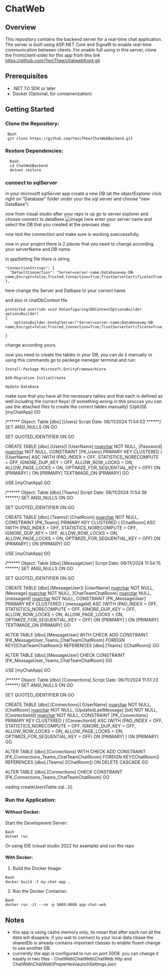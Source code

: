 # ChatWeb
## Overview
This repository contains the backend server for a real-time chat application. The server is built using ASP.NET Core and SignalR to enable real-time communication between clients.
For enable full using in this server, clone the front(client-side) for this app from this link https://github.com/YoniThee/chatwebfront.git

## Prerequisites
* .NET 7.0 SDK or later
* Docker (Optional, for containerization)

## Getting Started
### Clone the Repository:
```
 Bash
 git clone https://github.com/YoniThee/ChatWebBackend.git
```

### Restore Dependencies:
```
  Bash
  cd ChatWebBackend
  dotnet restore
```

### connect to sqlServer
in your microsoft sqlServer app create a new DB
(at the objectExplorer click right on "Database" folder under your the sql server and choose "new DataBase")

now from visual studio after your repo is up go to server explorer and choose connect to dataBase
![image](https://github.com/user-attachments/assets/edd44bb1-2082-4a35-8333-61cfc0e0a183)
here enter your server name and select the DB that you created at the previues step.

now test the connection and make sure is working sueccessfully.

now in your project there is 2 places that you need to change according your serverName and DB name.

in appSetting file there is string
```
"ConnectionStrings": {
  "DefaultConnection": "Server=server-name;Database=my-DB-name;Encrypt=false;Trusted_Connection=True;TrustServerCertificate=True;"
},
```

here change the Server and Datbase to your correct name

and also in chatDbContext file 
```
protected override void OnConfiguring(DbContextOptionsBuilder optionsBuilder)
{
    optionsBuilder.UseSqlServer("Server=server-name;Database=my-DB-name;Encrypt=false;Trusted_Connection=True;TrustServerCertificate=True;");

}
```

change according yours.

now you need to create the tables in your DB, you can do it manually or using this commands
go to packege meneger terminal and run:

```
Install-Package Microsoft.EntityFrameworkCore

Add-Migration InitialCreate

Update-Database

```

make sure that you have all the necessary tables and that each is defined as well including the correct Keys!
(if something wrong in this procces you can use the attached files to create the correct tables manually)
[UplUSE [myChatApp]
GO

/****** Object:  Table [dbo].[Users]    Script Date: 06/11/2024 11:54:53 ******/
SET ANSI_NULLS ON
GO

SET QUOTED_IDENTIFIER ON
GO

CREATE TABLE [dbo].[Users](
	[UserName] [nvarchar](450) NOT NULL,
	[Password] [nvarchar](max) NOT NULL,
 CONSTRAINT [PK_Users] PRIMARY KEY CLUSTERED 
(
	[UserName] ASC
)WITH (PAD_INDEX = OFF, STATISTICS_NORECOMPUTE = OFF, IGNORE_DUP_KEY = OFF, ALLOW_ROW_LOCKS = ON, ALLOW_PAGE_LOCKS = ON, OPTIMIZE_FOR_SEQUENTIAL_KEY = OFF) ON [PRIMARY]
) ON [PRIMARY] TEXTIMAGE_ON [PRIMARY]
GO


USE [myChatApp]
GO

/****** Object:  Table [dbo].[Teams]    Script Date: 06/11/2024 11:54:36 ******/
SET ANSI_NULLS ON
GO

SET QUOTED_IDENTIFIER ON
GO

CREATE TABLE [dbo].[Teams](
	[ChatRoom] [nvarchar](450) NOT NULL,
 CONSTRAINT [PK_Teams] PRIMARY KEY CLUSTERED 
(
	[ChatRoom] ASC
)WITH (PAD_INDEX = OFF, STATISTICS_NORECOMPUTE = OFF, IGNORE_DUP_KEY = OFF, ALLOW_ROW_LOCKS = ON, ALLOW_PAGE_LOCKS = ON, OPTIMIZE_FOR_SEQUENTIAL_KEY = OFF) ON [PRIMARY]
) ON [PRIMARY]
GO


USE [myChatApp]
GO

/****** Object:  Table [dbo].[MessageUser]    Script Date: 06/11/2024 11:54:15 ******/
SET ANSI_NULLS ON
GO

SET QUOTED_IDENTIFIER ON
GO

CREATE TABLE [dbo].[MessageUser](
	[UserName] [nvarchar](450) NOT NULL,
	[Message] [nvarchar](max) NOT NULL,
	[ChatTeamChatRoom] [nvarchar](450) NULL,
	[messageId] [nvarchar](450) NOT NULL,
 CONSTRAINT [PK_MessageUser] PRIMARY KEY CLUSTERED 
(
	[messageId] ASC
)WITH (PAD_INDEX = OFF, STATISTICS_NORECOMPUTE = OFF, IGNORE_DUP_KEY = OFF, ALLOW_ROW_LOCKS = ON, ALLOW_PAGE_LOCKS = ON, OPTIMIZE_FOR_SEQUENTIAL_KEY = OFF) ON [PRIMARY]
) ON [PRIMARY] TEXTIMAGE_ON [PRIMARY]
GO

ALTER TABLE [dbo].[MessageUser]  WITH CHECK ADD  CONSTRAINT [FK_MessageUser_Teams_ChatTeamChatRoom] FOREIGN KEY([ChatTeamChatRoom])
REFERENCES [dbo].[Teams] ([ChatRoom])
GO

ALTER TABLE [dbo].[MessageUser] CHECK CONSTRAINT [FK_MessageUser_Teams_ChatTeamChatRoom]
GO


USE [myChatApp]
GO

/****** Object:  Table [dbo].[Connections]    Script Date: 06/11/2024 11:51:23 ******/
SET ANSI_NULLS ON
GO

SET QUOTED_IDENTIFIER ON
GO

CREATE TABLE [dbo].[Connections](
	[UserName] [nvarchar](450) NOT NULL,
	[ChatRoom] [nvarchar](450) NOT NULL,
	[UpdatedLastMessage] [bit] NOT NULL,
	[ConnectionId] [nvarchar](450) NOT NULL,
 CONSTRAINT [PK_Connections] PRIMARY KEY CLUSTERED 
(
	[ConnectionId] ASC
)WITH (PAD_INDEX = OFF, STATISTICS_NORECOMPUTE = OFF, IGNORE_DUP_KEY = OFF, ALLOW_ROW_LOCKS = ON, ALLOW_PAGE_LOCKS = ON, OPTIMIZE_FOR_SEQUENTIAL_KEY = OFF) ON [PRIMARY]
) ON [PRIMARY]
GO

ALTER TABLE [dbo].[Connections]  WITH CHECK ADD  CONSTRAINT [FK_Connections_Teams_ChatTeamChatRoom] FOREIGN KEY([ChatRoom])
REFERENCES [dbo].[Teams] ([ChatRoom])
ON DELETE CASCADE
GO

ALTER TABLE [dbo].[Connections] CHECK CONSTRAINT [FK_Connections_Teams_ChatTeamChatRoom]
GO

oading createUsersTable.sql…]()

 
### Run the Application:
#### Without Docker:

Start the Development Server:
```
Bash
dotnet run
```
Or
using IDE (visual studio 2022 for example) and run the repo

#### With Docker:

1. Build the Docker Image:
```
Bash
docker build -t my-chat-app .
```

2. Run the Docker Container:
```
Bash
docker run -it --rm -p 5009:8080 app-chat-web
```

## Notes
* this app is using cashe memory only, its mean that after  each run all the data will disapere. if you wat to connect to your local data cbase the sharedDb is already contains important classes to enable fluent change to use another DB.
* currrently the app is configured to run on port 5009. you can change it easely in two files - ChatWeb\ChatWeb\ChatWeb.http and ChatWeb\ChatWeb\Properties\launchSettings.json
